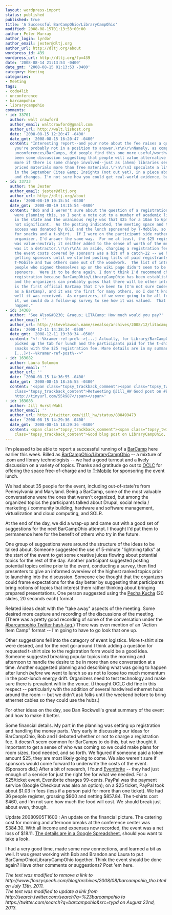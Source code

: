 ```yaml
---
layout: wordpress-import
status: published
published: true
title: 'A Successful BarCampOhio/LibraryCampOhio'
modified: 2008-08-15T01:13:53+00:00
author: Peter Murray
author_login: lyrdor
author_email: jester@dltj.org
author_url: http://dltj.org/about
wordpress_id: 439
wordpress_url: http://dltj.org/?p=439
date: '2008-08-14 21:13:53 -0400'
date_gmt: '2008-08-15 01:13:53 -0400'
category: Meeting
categories:
- Meeting
tags:
- code4lib
- unconference
- barcampohio
- librarycampohio
comments:
- id: 33701
  author: walt crawford
  author_email: waltcrawford@gmail.com
  author_url: http://walt.lishost.org
  date: '2008-08-15 12:20:47 -0400'
  date_gmt: '2008-08-15 16:20:47 -0400'
  content: "Interesting report--and your note about the fee raises a question that
    you're probably not in a position to answer.\r\n\r\nNamely, as compared to other
    unconferences/BarCamps, did people find this one more useful/worthwhile?\r\n\r\nThere's
    been some discussion suggesting that people will value alternative learning methods
    more if there is some charge involved--just as (ahem) libraries seem to value
    priced materials more than free materials.\r\n\r\nI speculate a little about this
    in the September Cites &amp; Insights (not out yet), in a piece about conferences
    and changes. I'm not sure how you could get real-world evidence, but..."
- id: 33733
  author: the Jester
  author_email: jester@dltj.org
  author_url: http://dltj.org/about
  date: '2008-08-19 10:15:54 -0400'
  date_gmt: '2008-08-19 14:15:54 -0400'
  content: "Bob and I weren't sure about the question of a registration fee when we
    were planning this, so I sent a note out to a number of academic library technologists
    in the state and the unanimous reply was that $25 for a 10am to 6pm event was
    not significant.  As the posting indicated, the meeting space and the internet
    access was donated by OCLC and the lunch sponsored by T-Mobile, so the $25 went
    for snacks and a t-shirt.  If I were on the participant side rather than an event
    organizer, I'd answer the same way.  For me at least, the $25 registration fee
    was value-neutral; it neither added to the sense of worth of the meeting, nor
    was it a detractor.\r\n\r\nAs an aside, charging a registration fee versus having
    the event costs covered by sponsors was a bit of a catch-22 -- we had a hard time
    getting sponsors until we started posting lists of paid registrants, then we had
    T-Mobile and two others come out of the woodwork.  The list of interested-but-not-yet-paid
    people who signed themselves up on the wiki page didn't seem to be enough to convince
    sponsors.  Were it to be done again, I don't think I'd recommend charging for
    registration because BarCampOhio/LibraryCampOhio has been established as a group
    and the organizers can probably guess that there will be other interested sponsors.\r\n\r\nThis
    is the first official BarCamp that I've been to (I'm not sure Code4Lib counts
    as a BarCamp), and it was the first for many others, so I don't know about how
    well it was received.  As organizers, if we were going to be all formal about
    it, we could do a follow-up survey to see how it was valued.  That probably won't
    happen."
- id: 34360
  author: 'See Also&#8230; &raquo; LITACamp: How much would you pay?'
  author_email: ''
  author_url: http://stevelawson.name/seealso/archives/2008/12/litacamp_how_much_would_you_pay.html
  date: '2008-12-11 14:38:34 -0500'
  date_gmt: '2008-12-11 19:38:34 -0500'
  content: "<!--%kramer-ref-pre%-->[...] Actually, for Library/BarCampOhio, T-Mobile
    picked up the tab for lunch and the participants paid for the t-shirts and break
    snacks with the $25 registration fee. More details are in my summary of the event.
    [...]<!--%kramer-ref-post%-->"
- id: 163082
  author: Laura Solomon
  author_email: ''
  author_url: ''
  date: '2008-08-15 14:36:55 -0400'
  date_gmt: '2008-08-15 18:36:55 -0400'
  content: '<span class="topsy_trackback_comment"><span class="topsy_twitter_username"><span
    class="topsy_trackback_content">Retweeting @Jill_HW Good post on #BarCampOhio
    http://tinyurl.com/55k987</span></span>'
- id: 163083
  author: Jill Hurst-Wahl
  author_email: ''
  author_url: http://twitter.com/jill_hw/status/888499473
  date: '2008-08-15 14:29:36 -0400'
  date_gmt: '2008-08-15 18:29:36 -0400'
  content: <span class="topsy_trackback_comment"><span class="topsy_twitter_username"><span
    class="topsy_trackback_content">Good blog post on LibraryCampOhio, http://tinyurl.com/55k987</span></span>
---
```

<p>I'm pleased to be able to report a successful running of a <a href="http://barcamp.org/" title="BarCamp wiki">BarCamp</a> here earlier this week.  Billed as <a href="http://barcamp.org/BarCampOhio" title="BarCampOhio organization/planning page">BarCampOhio/LibraryCampOhio</a> -- a mixture of .com and library technologists -- we had a good turnout and a lively discussion on a variety of topics.  Thanks and gratitude go out to <a href="http://www.oclc.org/" title="OCLC homepage">OCLC</a> for offering the space free-of-charge and to <a href="http://www.t-mobile.com/" title="T-Mobile homepage">T-Mobile</a> for sponsoring the event lunch.</p>
<p>We had about 35 people for the event, including out-of-state'rs from Pennsylvania and Maryland.  Being a BarCamp, some of the most valuable conversations were the ones that weren't organized, but among the organized topics the participants talked about Drupal, social media / marketing / community building, hardware and software management, virtualization and cloud computing, and SOLR.</p>
<p>At the end of the day, we did a wrap-up and came out with a good set of suggestions for the next BarCampOhio attempt.  I thought I'd put them to permanence here for the benefit of others who try in the future.</p>
<p>One group of suggestions were around the structure of the ideas to be talked about.  Someone suggested the use of 5-minute "lightning talks" at the start of the event to get some creative juices flowing about potential topics for the rest of the day.  Another participant suggested posting potential topics online prior to the event, conducting a survey, then find presenters to give an informed overview of the highest ranked topics prior to launching into the discussion.  Someone else thought that the organizers could frame expectations for the day better by suggesting that participants bring notions of topics that interest them rather thinking about bringing prepared presentations.  One person suggested using the <a href="http://en.wikipedia.org/wiki/Pecha_Kucha" title="Pecha Kucha - Wikipedia">Pecha Kucha</a> (20 slides, 20 seconds each) format.</p>
<p>Related ideas dealt with the "take away" aspects of the meeting.  Some desired more capture and recording of the discussions of the meeting.  (There was a pretty good recording of some of the conversation under the <a href="https://twitter.com/search?q=barcampohio&amp;src=typd" title="#barcampohio - Twitter Search">#barcampohio Twitter hash-tag.</a>)  There was even mention of an "Action Item Camp" format -- I'm going to have to go look that one up.</p>
<p>Other suggestions fell into the category of event logistics.  More t-shirt size were desired, and for the next go-around I think adding a question for requested t-shirt size to the registration form would be a good idea.  Someone suggested breaking popular topics into the morning and afternoon to handle the desire to be in more than one conversation at a time.  Another suggested planning and describing what was going to happen after lunch <em>before</em> we went to lunch so as not to loose too much momentum in the post-lunch energy drift.  Organizers need to test technology and make sure there is prevalent wifi in the venue.  (I thought OCLC did fine in this respect -- particularly with the addition of several hardwired ethernet hubs around the room -- but we didn't ask folks until the weekend before to bring ethernet cables so they could use the hubs.)</p>
<p>For other ideas on the day, see <span class="removed_link" title="http://www.floozyspeak.com/blog/archives/2008/08/barcampohio_tho.html">Dan Rockwell's great summary</span> of the event and how to make it better.</p>
<p>Some financial details.  My part in the planning was setting up registration and handling the money parts.  Very early in discussing our ideas for BarCampOhio, Bob and I debated whether or not to charge a registration fee.  It doesn't seem common for BarCamps to do this, but we thought it important to get a sense of who was coming so we could make plans for room sizes, food needed, and so forth.  We figured if someone paid a token amount $25, they are most likely going to come.  We also weren't sure if sponsors would come forward to underwrite the costs of the event.  (Sponsors did.)  After a bit of research, I found <a href="http://www.eventbrite.com/home" title="Online Event Registration Service - Eventbrite homepage">Eventbrite</a> -- they had just enough of a service for just the right fee for what we needed.  For a $25/ticket event, Eventbrite charges 99-cents.  PayPal was the payment service (Google Checkout was also an option); on a $25 ticket, PayPal took about $1.03 in fees (less if a person paid for more than one ticket).  We had 36 people register, grossing $900 and netting $857.84.  The t-shirts cost $460, and I'm not sure how much the food will cost.  We should break just about even, though.</p>
<p>Update 20080905T1600 : An update on the financial picture.  The catering cost for morning and afternoon breaks at the conference center was $384.30.  With all income and expenses now recorded, the event was a net loss of $18.11.  <a href="http://spreadsheets.google.com/pub?key=pzQuD2QG_yBtoD3Ee2NRZfg" title="Google Docs - BarCampOhio/LibraryCampOhio Financials">The details are in a Google Spreadsheet</a>, should you want to take a look.</p>
<p>I had a very good time, made some new connections, and learned a bit as well.  It was great working with Bob and Brandon and Laura to put BarCampOhio/LibraryCampOhio together.  Think the event should be done again?  Have other comments or suggestions?  Post 'em here.
<p style="padding:0;margin:0;font-style:italic;" class="removed_link">The text was modified to remove a link to http://www.floozyspeak.com/blog/archives/2008/08/barcampohio_tho.html on July 13th, 2011.</p>
<p style="padding:0;margin:0;font-style:italic;">The text was modified to update a link from http://search.twitter.com/search?q=%23barcampohio to https://twitter.com/search?q=barcampohio&src=typd on August 22nd, 2013.</p>
